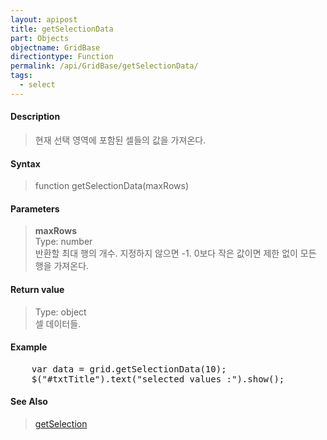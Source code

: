 ```yaml
---
layout: apipost
title: getSelectionData
part: Objects
objectname: GridBase
directiontype: Function
permalink: /api/GridBase/getSelectionData/
tags:
  - select
---
```



#### Description

> 현재 선택 영역에 포함된 셀들의 값을 가져온다.  

#### Syntax

> function getSelectionData(maxRows)  

#### Parameters

> **maxRows**  
> Type: number  
> 반환할 최대 행의 개수. 지정하지 않으면 -1. 0보다 작은 값이면 제한 없이 모든 행을 가져온다.  

#### Return value

> Type: object  
> 셀 데이터들.  

#### Example

<pre class="prettyprint">
    var data = grid.getSelectionData(10);
    $("#txtTitle").text("selected values :").show();
</pre>

#### See Also
> [getSelection](/api/GridBase/getSelection)

